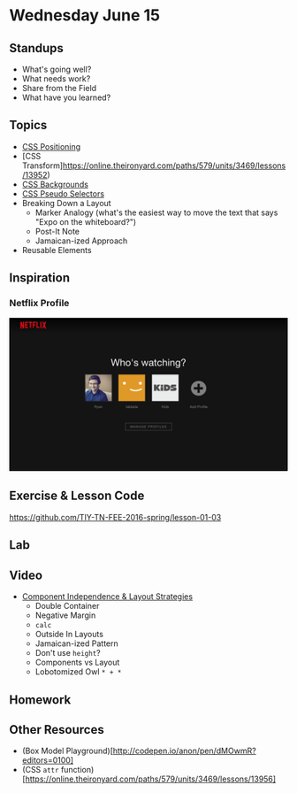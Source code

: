 # Wednesday June 15

## Standups

* What's going well?
* What needs work?
* Share from the Field
* What have you learned?

## Topics

* [CSS Positioning](https://online.theironyard.com/paths/579/units/3469/lessons/13950)
* [CSS Transform]https://online.theironyard.com/paths/579/units/3469/lessons/13952)
* [CSS Backgrounds](https://online.theironyard.com/paths/579/units/3469/lessons/13954)
* [CSS Pseudo Selectors](https://online.theironyard.com/paths/579/units/3469/lessons/13955)
* Breaking Down a Layout
  - Marker Analogy (what's the easiest way to move the text that says "Expo on the whiteboard?")
  - Post-It Note
  - Jamaican-ized Approach
* Reusable Elements

## Inspiration

### Netflix Profile

![Netflix Profile](./netflix.png)

## Exercise & Lesson Code

https://github.com/TIY-TN-FEE-2016-spring/lesson-01-03

## Lab

## Video

* [Component Independence & Layout Strategies](https://youtu.be/ofSnkJ9tPPM)
  - Double Container
  - Negative Margin
  - `calc`
  - Outside In Layouts
  - Jamaican-ized Pattern
  - Don't use `height`?
  - Components vs Layout
  - Lobotomized Owl `* + *`

## Homework

## Other Resources

* (Box Model Playground)[http://codepen.io/anon/pen/dMOwmR?editors=0100]
* (CSS `attr` function)[https://online.theironyard.com/paths/579/units/3469/lessons/13956]
